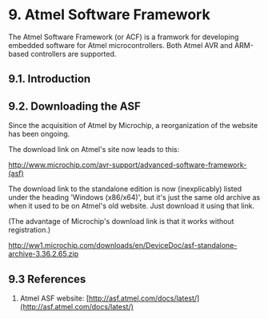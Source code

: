 # 9. Atmel Software Framework

The Atmel Software Framework (or ACF) is a framwork for developing embedded software for Atmel microcontrollers.
Both Atmel AVR and ARM-based controllers are supported.

## 9.1. Introduction

## 9.2. Downloading the ASF

Since the acquisition of Atmel by Microchip, a reorganization of the website has been ongoing.

The download link on Atmel's site now leads to this:

http://www.microchip.com/avr-support/advanced-software-framework-(asf)

The download link to the standalone edition is now (inexplicably) listed under the heading 'Windows (x86/x64)',
but it's just the same old archive as when it used to be on Atmel's old website. Just download it using that link.

(The advantage of Microchip's download link is that it works without registration.)

http://ww1.microchip.com/downloads/en/DeviceDoc/asf-standalone-archive-3.36.2.65.zip

## 9.3 References

1. Atmel ASF website: [http://asf.atmel.com/docs/latest/](http://asf.atmel.com/docs/latest/)
